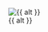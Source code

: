 <figure class="image">
  <img src="{{ src }}" src="{{ src }}" alt="{{ alt }}">
  <figcaption>{{ alt }}</figcaption>
</figure>
